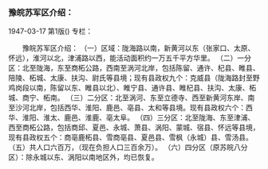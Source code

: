 ### 豫皖苏军区介绍：

1947-03-17
第1版()
专栏：

　　豫皖苏军区介绍：
    （一）区域：陇海路以南，新黄河以东（张家口、太原、怀远），淮河以北，津浦路以西，能活动面积约一万五千平方华里。
    （二）一分区：北至陇海，东至商柘公路，西南至涡河北岸，包括陈留、通许、杞县、睢县、陪陵、柘城、太康、扶沟、尉氏等县境；现有县政权九个：克威县（陇海路封至野鸡岗段以南，陈留以东、睢县以北）、睢宁县、通许县、睢杞县、扶沟、太康、柘城、商宁、柘南。
    （三）二分区：北至涡河、东至立德寺、西至新黄河东岸、南至沙河北岸，包括西华、淮阳、鹿邑、亳县、太和等县境。现有县政权六个：西华、淮阳、淮太、鹿邑、淮鹿、亳太阜。
    （四）三分区：北至陇海、东至津浦、西至商柘公路，包括商邱、夏邑、永城、萧县、涡阳、蒙城、宿县、怀远等县境，现有县政权五个：商亳鹿柘县、雪商亳县、夏邑县、雪枫（永城）县、雪汤县。
    （五）共人口六百万，（现在负担人口三百余万）。
    （六）四分区（原苏皖八分区）：除永城以东、涡阳以南地区外，均已恢复。
